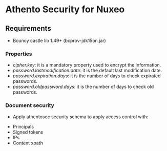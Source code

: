 # Athento Security for Nuxeo

## Requirements

- Bouncy castle lib 1.49+ (bcprov-jdk15on.jar)

### Properties

- _cipher.key_: it is a mandatory property used to encrypt the information.
- _password.lastmodification.date_: it is the default last modification date.
- _password.expiration.days_: it is the number of days to check expirated passwords.
- _password.oldpassword.days_: it is the number of days to check old passwords.

### Document security

- Apply athentosec security schema to apply access control with:
 * Principals
 * Signed tokens
 * IPs
 * Content xpath

